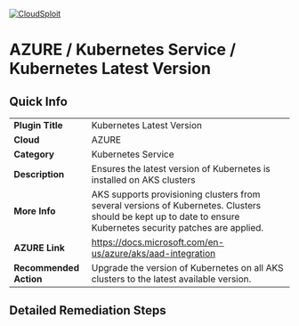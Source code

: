 [![CloudSploit](https://cloudsploit.com/img/logo-new-big-text-100.png "CloudSploit")](https://cloudsploit.com)

# AZURE / Kubernetes Service / Kubernetes Latest Version

## Quick Info

| | |
|-|-|
| **Plugin Title** | Kubernetes Latest Version |
| **Cloud** | AZURE |
| **Category** | Kubernetes Service |
| **Description** | Ensures the latest version of Kubernetes is installed on AKS clusters |
| **More Info** | AKS supports provisioning clusters from several versions of Kubernetes. Clusters should be kept up to date to ensure Kubernetes security patches are applied. |
| **AZURE Link** | https://docs.microsoft.com/en-us/azure/aks/aad-integration |
| **Recommended Action** | Upgrade the version of Kubernetes on all AKS clusters to the latest available version. |

## Detailed Remediation Steps





